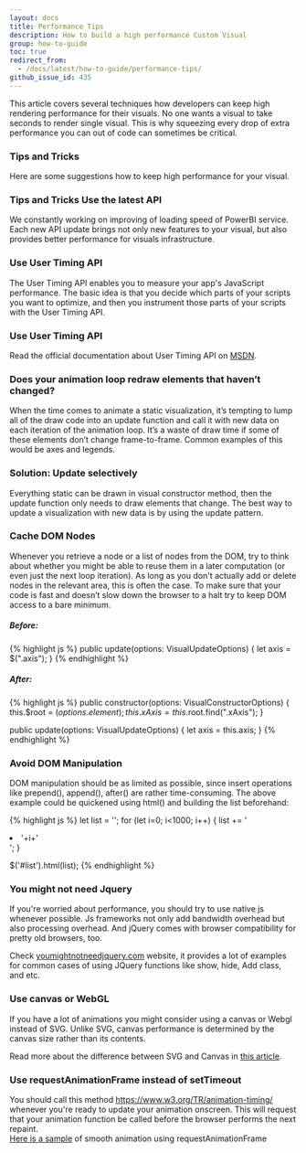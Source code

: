 ```yaml
---
layout: docs
title: Performance Tips 
description: How to build a high performance Custom Visual
group: how-to-guide
toc: true
redirect_from:
  - /docs/latest/how-to-guide/performance-tips/
github_issue_id: 435
---
```


This article covers several techniques how developers can keep high rendering performance for their visuals.   No one wants a visual to take seconds to render single visual. This is why squeezing every drop of extra performance you can out of code can sometimes be critical. 

### Tips and Tricks 
Here are some suggestions how to keep high performance for your visual. 

### Tips and Tricks Use the latest API 
We constantly working on improving of loading speed of PowerBI service. Each new API update brings not only new features to your visual, but also provides  better performance for visuals infrastructure. 

### Use User Timing API
The User Timing API enables you to measure your app's JavaScript performance. The basic idea is that you decide which parts of your scripts you want to optimize, and then you instrument those parts of your scripts with the User Timing API. 

### Use User Timing API
Read the official documentation about User Timing API on [MSDN](https://msdn.microsoft.com/en-us/library/hh772738(v=vs.85).aspx).

### Does your animation loop redraw elements that haven’t changed? 
When the time comes to animate a static visualization, it’s tempting to lump all of the draw code into an update function and call it with new data on each iteration of the animation loop. It’s a waste of draw time if some of these elements don’t change frame-to-frame. Common examples of this would be axes and legends. 

### Solution: Update selectively 
Everything static can be drawn in visual constructor method, then the update function only needs to draw elements that change. The best way to update a visualization with new data is by using the update pattern. 

### Cache DOM Nodes 
Whenever you retrieve a node or a list of nodes from the DOM, try to think about whether you might be able to reuse them in a later computation (or even just the next loop iteration). As long as you don't actually add or delete nodes in the relevant area, this is often the case. To make sure that your code is fast and doesn’t slow down the browser to a halt try to keep DOM access to a bare minimum. 


##### Before: 

{% highlight js %}
public update(options: VisualUpdateOptions) { 
    let axis = $(".axis"); 
}
{% endhighlight %}


##### After: 

{% highlight js %}
public constructor(options: VisualConstructorOptions) { 
    this.$root = $(options.element); 
    this.xAxis = this.$root.find(".xAxis"); 
} 
 
public update(options: VisualUpdateOptions) { 
    let axis = this.axis; 
}
{% endhighlight %}

 

### Avoid DOM Manipulation 
DOM manipulation should be as limited as possible, since insert operations like prepend(), append(), after() are rather time-consuming. 
The above example could be quickened using html() and building the list beforehand: 

{% highlight js %}
let list = ''; 
for (let i=0; i<1000; i++) { 
    list += '<li>'+i+'</li>'; 
} 

$('#list').html(list); 
{% endhighlight %}
 

### You might not need Jquery 

If you're worried about performance, you should try to use native js whenever possible. Js frameworks not only add bandwidth overhead but also processing overhead. And jQuery comes with browser compatibility for pretty old browsers, too. 

Check [youmightnotneedjquery.com](http://youmightnotneedjquery.com/) website, it provides a lot of examples for common cases of using JQuery functions like show, hide, Add class, and etc.  


### Use canvas or WebGL 
If you have a lot of animations you might consider using a canvas or Webgl instead of SVG. Unlike SVG, canvas performance is determined by the canvas size rather than its contents. 

Read more about the difference between SVG and Canvas in [this article](https://msdn.microsoft.com/en-us/library/gg193983(v=vs.85).aspx). 

### Use requestAnimationFrame instead of setTimeout 
You should call this method  https://www.w3.org/TR/animation-timing/ whenever you're ready to update your animation onscreen. This will request that your animation function be called before the browser performs the next repaint.  
[Here is a sample](https://testdrive-archive.azurewebsites.net/Graphics/RequestAnimationFrame/Default.html) of smooth animation using requestAnimationFrame 



 

 

 